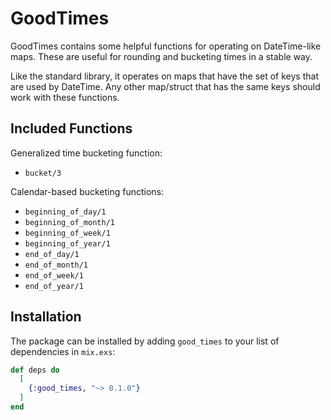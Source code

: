 # GoodTimes

GoodTimes contains some helpful functions for operating on DateTime-like maps.
These are useful for rounding and bucketing times in a stable way.

Like the standard library, it operates on maps that have the set of keys that
are used by DateTime. Any other map/struct that has the same keys should work
with these functions.

## Included Functions

Generalized time bucketing function: 
 * `bucket/3`

Calendar-based bucketing functions:
 * `beginning_of_day/1`
 * `beginning_of_month/1`
 * `beginning_of_week/1`
 * `beginning_of_year/1`
 * `end_of_day/1`
 * `end_of_month/1`
 * `end_of_week/1`
 * `end_of_year/1`



## Installation

The package can be installed by adding `good_times` to your list of
dependencies in `mix.exs`:

```elixir
def deps do
  [
    {:good_times, "~> 0.1.0"}
  ]
end
```
